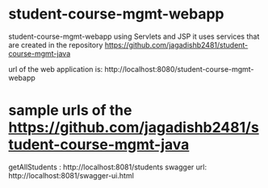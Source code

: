 # student-course-mgmt-webapp
student-course-mgmt-webapp using Servlets and JSP
it uses services that are created in the repository https://github.com/jagadishb2481/student-course-mgmt-java

url of the web application is: http://localhost:8080/student-course-mgmt-webapp

sample urls of the https://github.com/jagadishb2481/student-course-mgmt-java 
================================================================================== 
 getAllStudents : http://localhost:8081/students
 swagger url:  http://localhost:8081/swagger-ui.html
